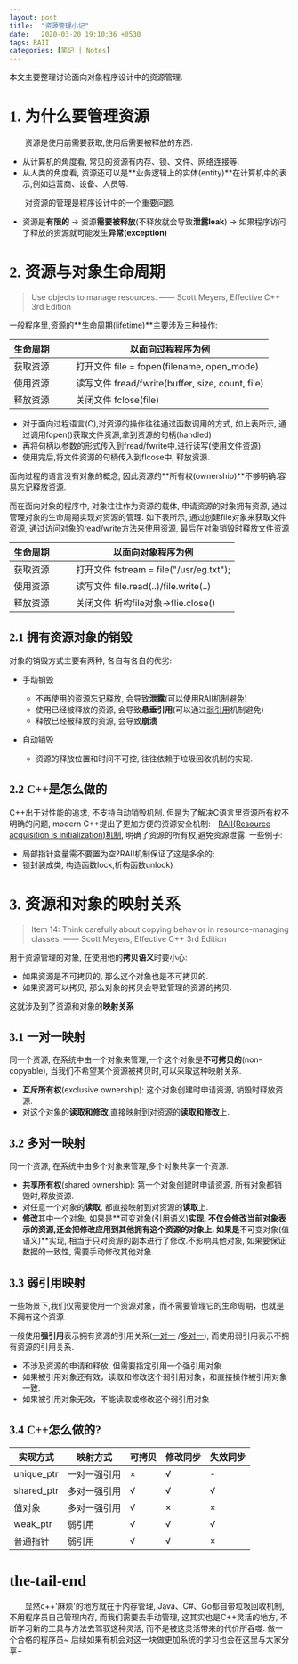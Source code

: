 ```yaml
---
layout: post
title:  "资源管理小记"
date:   2020-03-20 19:10:36 +0530
tags: RAII 
categories: [笔记 | Notes]
---
```

本文主要整理讨论面向对象程序设计中的资源管理.

# <font face="微软雅黑" >1. 为什么要管理资源</font>
&#8195;&#8195;资源是使用前需要获取,使用后需要被释放的东西.
+ 从计算机的角度看, 常见的资源有内存、锁、文件、网络连接等.
+ 从人类的角度看, 资源还可以是**业务逻辑上的实体(entity)**在计算机中的表示,例如运营商、设备、人员等.

&#8195;&#8195;对资源的管理是程序设计中的一个重要问题.
+ 资源是**有限的** -> 资源**需要被释放**(不释放就会导致**泄露leak**) -> 如果程序访问了释放的资源就可能发生**异常(exception)**


# <font face="微软雅黑" >2. 资源与对象生命周期</font>

>  Use objects to manage resources. —— Scott Meyers, Effective C++ 3rd Edition

一般程序里,资源的**生命周期(lifetime)**主要涉及三种操作:

|生命周期 | &#8195;&#8195;以面向**过程**程序为例|
|-|-|
|获取资源  |&#8195;&#8195;打开文件 file = fopen(filename, open_mode)|
|使用资源  |&#8195;&#8195;读写文件 fread/fwrite(buffer, size, count, file)|
|释放资源  |&#8195;&#8195;关闭文件 fclose(file)|

+ 对于面向过程语言(C),对资源的操作往往通过函数调用的方式, 如上表所示, 通过调用fopen()获取文件资源,拿到资源的句柄(handled)
+ 再将句柄以参数的形式传入到fread/fwrite中,进行读写(使用文件资源).
+ 使用完后,将文件资源的句柄传入到flcose中, 释放资源.

面向过程的语言没有对象的概念, 因此资源的**所有权(ownership)**不够明确.容易忘记释放资源.

而在面向对象的程序中, 对象往往作为资源的载体, 申请资源的对象拥有资源, 通过管理对象的生命周期实现对资源的管理. 如下表所示, 通过创建file对象来获取文件资源, 通过访问对象的read/write方法来使用资源, 最后在对象销毁时释放文件资源

|生命周期 | &#8195;&#8195;以面向**对象**程序为例|
| --- | --- |
获取资源 | &#8195;&#8195;打开文件 fstream = file("/usr/eg.txt");|
使用资源 | &#8195;&#8195;读写文件 file.read(..)/file.write(..)|
释放资源 | &#8195;&#8195;关闭文件 析构file对象->flie.close()|

## <font face="微软雅黑" >2.1 拥有资源对象的销毁</font>

对象的销毁方式主要有两种, 各自有各自的优劣:
+ 手动销毁
    - 不再使用的资源忘记释放, 会导致**泄露**(可以使用RAII机制避免)
    - 使用已经被释放的资源, 会导致**悬垂引用**(可以通过[弱引用](#弱引用映射)机制避免)
    - 释放已经被释放的资源, 会导致**崩溃** 

+ 自动销毁
    - 资源的释放位置和时间不可控, 往往依赖于垃圾回收机制的实现.

## <font face="微软雅黑" >2.2 C++是怎么做的</font>

C++出于对性能的追求, 不支持自动销毁机制. 但是为了解决C语言里资源所有权不明确的问题, modern C++提出了更加方便的资源安全机制:&#8195;[RAII(Resource acquisition is initialization)机制](https://en.wikipedia.org/wiki/Resource_acquisition_is_initialization), 明确了资源的所有权,避免资源泄露. 一些例子:
+ 局部指针变量需不要置为空?RAII机制保证了这是多余的;
+ 锁封装成类, 构造函数lock,析构函数unlock)

# <font face="微软雅黑" >3. 资源和对象的映射关系</font>

> Item 14: Think carefully about copying behavior in resource-managing classes. —— Scott Meyers, Effective C++ 3rd Edition

用于资源管理的对象, 在使用他的**拷贝语义**时要小心:
+ 如果资源是不可拷贝的, 那么这个对象也是不可拷贝的.
+ 如果资源可以拷贝, 那么对象的拷贝会导致管理的资源的拷贝.

这就涉及到了资源和对象的**映射关系**

## <font face="微软雅黑" >3.1 一对一映射</font>
同一个资源, 在系统中由一个对象来管理,一个这个对象是**不可拷贝的**(non-copyable), 当我们不希望某个资源被拷贝时,可以采取这种映射关系.
+ **互斥所有权**(exclusive ownership): 这个对象创建时申请资源, 销毁时释放资源.
+ 对这个对象的**读取和修改**,直接映射到对资源的**读取和修改**上.

## <font face="微软雅黑" >3.2 多对一映射</font>
同一个资源, 在系统中由多个对象来管理,多个对象共享一个资源.
+ **共享所有权**(shared ownership): 第一个对象创建时申请资源, 所有对象都销毁时,释放资源.
+ 对任意一个对象的**读取**, 都直接映射到对资源的**读取**上.
+ **修改**其中一个对象, 如果是**可变对象(引用语义)**实现, 不仅会修改当前对象表示的资源,还会把修改应用到其他拥有这个资源的对象上. 如果是**不可变对象(值语义)**实现, 相当于只对资源的副本进行了修改.不影响其他对象, 如果要保证数据的一致性, 需要手动修改其他对象.

## <font face="微软雅黑" >3.3 弱引用映射</font>
一些场景下,我们仅需要使用一个资源对象，而不需要管理它的生命周期，也就是不拥有这个资源.

一般使用**强引用**表示拥有资源的引用关系([一对一](#一对一映射) /[多对一](#多对一映射)), 而使用弱引用表示不拥有资源的引用关系.
+ 不涉及资源的申请和释放, 但需要指定引用一个强引用对象.
+ 如果被引用对象还有效，读取和修改这个弱引用对象，和直接操作被引用对象一致.
+ 如果被引用对象无效，不能读取或修改这个弱引用对象

## <font face="微软雅黑" >3.4 C++怎么做的?</font>
|实现方式|映射方式|可拷贝|修改同步|失效同步|
|-|-|-|-|-|
|unique_ptr | 一对一强引用 | × | √ | - |
|shared_ptr | 多对一强引用 | √ | √ | √ |
|值对象      | 多对一强引用 | √ | × | × |
|weak_ptr   | 弱引用      | √ | √ | √ |
|普通指针     | 弱引用      | √ | √ | × |


# <font face="微软雅黑" >the-tail-end</font>
&#8195;&#8195;显然c++'麻烦'的地方就在于内存管理, Java、C#、Go都自带垃圾回收机制,不用程序员自己管理内存, 而我们需要去手动管理, 这其实也是C++灵活的地方, 不断学习新的工具与方法去驾驭这种灵活, 而不是被这灵活带来的代价所吞噬. 做一个合格的程序员~ 后续如果有机会对这一块做更加系统的学习也会在这里与大家分享~
